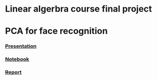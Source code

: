 # Linear algerbra course final project

# PCA for face recognition

### [Presentation](https://drive.google.com/file/d/1HwfAXfTb46dtwFxS2LM5RqDvqyocV-Hs/view?usp=sharing)

### [Notebook](https://github.com/IvanProdaiko94/UCU-linear-algebra-course/blob/master/final/face_recognition_pca.ipynb)

### [Report](https://www.overleaf.com/read/mfrzyspchwbh)

